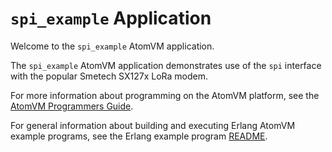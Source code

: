 <!---
  Copyright 2023 Fred Dushin <fred@dushin.net>

  SPDX-License-Identifier: Apache-2.0 OR LGPL-2.1-or-later
-->

# `spi_example` Application

Welcome to the `spi_example` AtomVM application.

The `spi_example` AtomVM application demonstrates use of the `spi` interface with the popular Smetech SX127x LoRa modem.

For more information about programming on the AtomVM platform, see the [AtomVM Programmers Guide](https://www.atomvm.net/doc/master/programmers-guide.html).

For general information about building and executing Erlang AtomVM example programs, see the Erlang example program [README](../README.md).
